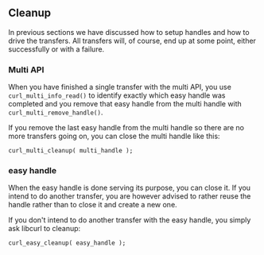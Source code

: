 ## Cleanup

In previous sections we have discussed how to setup handles and how to drive
the transfers. All transfers will, of course, end up at some point, either
successfully or with a failure.

### Multi API

When you have finished a single transfer with the multi API, you use
`curl_multi_info_read()` to identify exactly which easy handle was completed
and you remove that easy handle from the multi handle with
`curl_multi_remove_handle()`.

If you remove the last easy handle from the multi handle so there are no more
transfers going on, you can close the multi handle like this:

    curl_multi_cleanup( multi_handle );

### easy handle

When the easy handle is done serving its purpose, you can close it. If you
intend to do another transfer, you are however advised to rather reuse the
handle rather than to close it and create a new one.

If you don't intend to do another transfer with the easy handle, you simply
ask libcurl to cleanup:

    curl_easy_cleanup( easy_handle );
